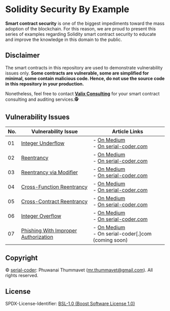 # Solidity Security By Example

**Smart contract security** is one of the biggest impediments toward the mass adoption of the blockchain. For this reason, we are proud to present this series of examples regarding Solidity smart contract security to educate and improve the knowledge in this domain to the public.

## Disclaimer

The smart contracts in this repository are used to demonstrate vulnerability issues only. **Some contracts are vulnerable, some are simplified for minimal, some contain malicious code. Hence, do not use the source code in this repository in your production.**

Nonetheless, feel free to contact **[Valix Consulting](https://valix.io)** for your smart contract consulting and auditing services.🕵

## Vulnerability Issues

| No. | Vulnerability Issue | Article Links |
| --- | --- | --- |
| 01 | [Integer Underflow](01_integer_underflow) | - [On Medium](https://medium.com/valixconsulting/solidity-smart-contract-security-by-example-01-integer-underflow-c1147c2e507b)<br /> - [On serial-coder.com](https://www.serial-coder.com/post/solidity-smart-contract-security-by-example-01-integer-underflow/) |
| 02 | [Reentrancy](02_reentrancy) | - [On Medium](https://medium.com/valixconsulting/solidity-smart-contract-security-by-example-02-reentrancy-b0c08cfcd555)<br /> - [On serial-coder.com](https://www.serial-coder.com/post/solidity-smart-contract-security-by-example-02-reentrancy/) |
| 03 | [Reentrancy via Modifier](03_reentrancy_via_modifier) | - [On Medium](https://medium.com/valixconsulting/solidity-smart-contract-security-by-example-03-reentrancy-via-modifier-fba6b1d8ff81)<br /> - [On serial-coder.com](https://www.serial-coder.com/post/solidity-smart-contract-security-by-example-03-reentrancy-via-modifier/) |
| 04 | [Cross-Function Reentrancy](04_cross_function_reentrancy) | - [On Medium](https://medium.com/valixconsulting/solidity-smart-contract-security-by-example-04-cross-function-reentrancy-de9cbce0558e)<br /> - [On serial-coder.com](https://www.serial-coder.com/post/solidity-smart-contract-security-by-example-04-cross-function-reentrancy/) |
| 05 | [Cross-Contract Reentrancy](05_cross_contract_reentrancy) | - [On Medium](https://medium.com/valixconsulting/solidity-smart-contract-security-by-example-05-cross-contract-reentrancy-30f29e2a01b9)<br /> - [On serial-coder.com](https://www.serial-coder.com/post/solidity-smart-contract-security-by-example-05-cross-contract-reentrancy/) |
| 06 | [Integer Overflow](06_integer_overflow) | - [On Medium](https://medium.com/valixconsulting/solidity-smart-contract-security-by-example-06-integer-overflow-e1f444f3cc4)<br /> - [On serial-coder.com](https://www.serial-coder.com/post/solidity-smart-contract-security-by-example-06-integer-overflow/) |
| 07 | [Phishing With Improper Authorization](07_phishing_with_improper_authorization) | - [On Medium](https://medium.com/valixconsulting/solidity-smart-contract-security-by-example-07-phishing-with-improper-authorization-232dacf307e3)<br /> - On serial-coder[.]com (coming soon) |

## Copyright

© [serial-coder](https://www.serial-coder.com): Phuwanai Thummavet (mr.thummavet@gmail.com). All rights reserved.

## License

SPDX-License-Identifier: [BSL-1.0 (Boost Software License 1.0)](https://opensource.org/licenses/BSL-1.0)